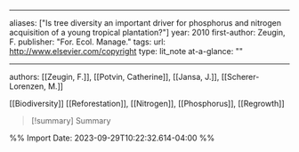   
---
aliases: ["Is tree diversity an important driver for phosphorus and nitrogen acquisition of a young tropical plantation?"] 
year: 2010 
first-author: Zeugin, F.
publisher: "For. Ecol. Manage." 
tags:
url: http://www.elsevier.com/copyright 
type: lit_note
at-a-glance: ""

--- 

authors: [[Zeugin, F.]], [[Potvin, Catherine]], [[Jansa, J.]], [[Scherer-Lorenzen, M.]]

[[Biodiversity]] [[Reforestation]], [[Nitrogen]], [[Phosphorus]], [[Regrowth]]

>[!summary] Summary
> 




%% Import Date: 2023-09-29T10:22:32.614-04:00 %%
